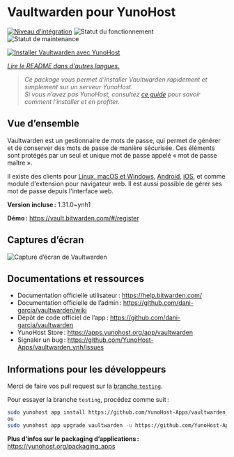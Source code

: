 <!--
Nota bene : ce README est automatiquement généré par <https://github.com/YunoHost/apps/tree/master/tools/readme_generator>
Il NE doit PAS être modifié à la main.
-->

# Vaultwarden pour YunoHost

[![Niveau d’intégration](https://dash.yunohost.org/integration/vaultwarden.svg)](https://ci-apps.yunohost.org/ci/apps/vaultwarden/) ![Statut du fonctionnement](https://ci-apps.yunohost.org/ci/badges/vaultwarden.status.svg) ![Statut de maintenance](https://ci-apps.yunohost.org/ci/badges/vaultwarden.maintain.svg)

[![Installer Vaultwarden avec YunoHost](https://install-app.yunohost.org/install-with-yunohost.svg)](https://install-app.yunohost.org/?app=vaultwarden)

*[Lire le README dans d'autres langues.](./ALL_README.md)*

> *Ce package vous permet d’installer Vaultwarden rapidement et simplement sur un serveur YunoHost.*  
> *Si vous n’avez pas YunoHost, consultez [ce guide](https://yunohost.org/install) pour savoir comment l’installer et en profiter.*

## Vue d’ensemble

Vaultwarden est un gestionnaire de mots de passe, qui permet de générer et de conserver des mots de passe de manière sécurisée. Ces éléments sont protégés par un seul et unique mot de passe appelé « mot de passe maître ».

Il existe des clients pour [Linux, macOS et Windows](https://bitwarden.com/#download), [Android](https://play.google.com/store/apps/details?id=com.x8bit.bitwarden), [iOS](https://itunes.apple.com/app/bitwarden-free-password-manager/id1137397744?mt=8), et comme module d'extension pour navigateur web. Il est aussi possible de gérer ses mot de passe depuis l'interface web.


**Version incluse :** 1.31.0~ynh1

**Démo :** <https://vault.bitwarden.com/#/register>

## Captures d’écran

![Capture d’écran de Vaultwarden](./doc/screenshots/screenshot1.png)

## Documentations et ressources

- Documentation officielle utilisateur : <https://help.bitwarden.com/>
- Documentation officielle de l’admin : <https://github.com/dani-garcia/vaultwarden/wiki>
- Dépôt de code officiel de l’app : <https://github.com/dani-garcia/vaultwarden>
- YunoHost Store : <https://apps.yunohost.org/app/vaultwarden>
- Signaler un bug : <https://github.com/YunoHost-Apps/vaultwarden_ynh/issues>

## Informations pour les développeurs

Merci de faire vos pull request sur la [branche `testing`](https://github.com/YunoHost-Apps/vaultwarden_ynh/tree/testing).

Pour essayer la branche `testing`, procédez comme suit :

```bash
sudo yunohost app install https://github.com/YunoHost-Apps/vaultwarden_ynh/tree/testing --debug
ou
sudo yunohost app upgrade vaultwarden -u https://github.com/YunoHost-Apps/vaultwarden_ynh/tree/testing --debug
```

**Plus d’infos sur le packaging d’applications :** <https://yunohost.org/packaging_apps>
